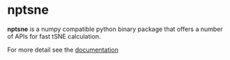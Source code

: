 # nptsne

**nptsne** is a numpy compatible python binary package that offers a number of APIs for fast tSNE calculation. 

For more detail see the [documentation](http://bldrvnlw.github.io/nptsne)